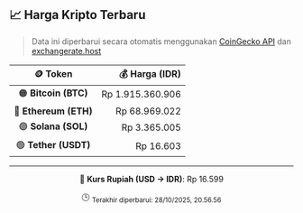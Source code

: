 

<!-- HARGA_KRIPTO -->
## 📈 Harga Kripto Terbaru

> Data ini diperbarui secara otomatis menggunakan [CoinGecko API](https://www.coingecko.com/) dan [exchangerate.host](https://exchangerate.host/)

<div align="center">

| 🪙 Token | 💰 Harga (IDR) |
|:------:|---------------:|
| 🟠 **Bitcoin (BTC)**   | Rp 1.915.360.906 |
| 🔵 **Ethereum (ETH)**  | Rp 68.969.022 |
| 🟣 **Solana (SOL)**    | Rp 3.365.005 |
| 🟢 **Tether (USDT)**   | Rp 16.603 |

---

💱 **Kurs Rupiah (USD → IDR)**: Rp 16.599

🕒 <sub>Terakhir diperbarui: 28/10/2025, 20.56.56</sub>

</div>
<!-- /HARGA_KRIPTO -->